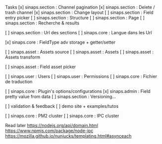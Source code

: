 Tasks
[x] sinaps.section : Channel pagination
[x] sinaps.section : Delete / trash channel
[x] sinaps.section : Change layout
[ ] sinaps.section : Field entry picker
[ ] sinaps.section : Structure
[ ] sinaps.section : Page
[ ] sinaps.section : Recherche & results

[ ] sinaps.section : Url des sections
[ ] sinaps.core : Langue dans les Url

[x] sinaps.core : FieldType adv storage + getter/setter

[ ] sinaps.asset : Assets source
[ ] sinaps.asset : Assets
[ ] sinaps.asset : Assets transform

[ ] sinaps.asset : Field asset picker

[ ] sinaps.user : Users
[ ] sinaps.user : Permissions
[ ] sinaps.core : Fichier de traduction

[ ] sinaps.core : Plugin's options/configurations
[x] sinaps.admin : Field pretty value from data
[ ] sinaps.section : Versioning...

[ ] validation & feedback
[ ] demo site + examples/tutos

[ ] sinaps.core : PM2 cluster
[ ] sinaps.core : IPC cluster

Read later
https://nodejs.org/api/domain.html
https://www.npmjs.com/package/node-ipc
https://mozilla.github.io/nunjucks/templating.html#asynceach
